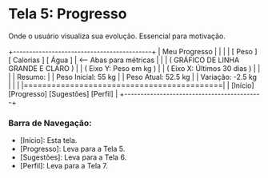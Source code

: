 # Tela 5: Progresso

Onde o usuário visualiza sua evolução. Essencial para motivação.

+-------------------------------------------+
|               Meu Progresso               |
|                                           |
|   [ Peso ]  [ Calorias ]  [ Água ]        | <-- Abas para métricas
|                                           |
|   (  GRÁFICO DE LINHA GRANDE E CLARO  )   |
|   ( Eixo Y: Peso em kg               )    |
|   ( Eixo X: Últimos 30 dias          )    |
|                                           |
|   Resumo:                                 |
|   Peso Inicial: 55 kg                     |
|   Peso Atual: 52.5 kg                     |
|   Variação: -2.5 kg                       |
|                                           |
|===========================================|
| [Início] [Progresso] [Sugestões] [Perfil] |
+-------------------------------------------+

### Barra de Navegação:
* [Início]: Esta tela.
* [Progresso]: Leva para a Tela 5.
* [Sugestões]: Leva para a Tela 6.
* [Perfil]: Leva para a Tela 7.
